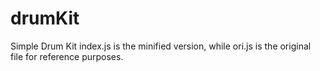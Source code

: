 # drumKit
Simple Drum Kit
index.js is the minified version, while ori.js is the original file for reference purposes.
